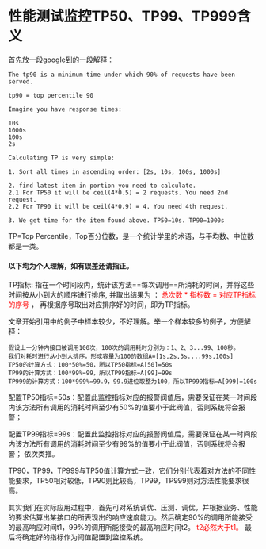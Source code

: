 # 性能测试监控TP50、TP99、TP999含义

首先放一段google到的一段解释：
>   
    The tp90 is a minimum time under which 90% of requests have been served.
    
    tp90 = top percentile 90
    
    Imagine you have response times:
    
    10s
    1000s
    100s
    2s
    
    Calculating TP is very simple:
    
    1. Sort all times in ascending order: [2s, 10s, 100s, 1000s]
    
    2. find latest item in portion you need to calculate.
    2.1 For TP50 it will be ceil(4*0.5) = 2 requests. You need 2nd request.
    2.2 For TP90 it will be ceil(4*0.9) = 4. You need 4th request.
    
    3. We get time for the item found above. TP50=10s. TP90=1000s

TP=Top Percentile，Top百分位数，是一个统计学里的术语，与平均数、中位数都是一类。  

#### 以下均为个人理解，如有误差还请指正。  

TP指标: 指在一个时间段内，统计该方法==每次调用==所消耗的时间，并将这些时间按从小到大的顺序进行排序, 并取出结果为 ： <font color='red'>总次数 * 指标数 = 对应TP指标的序号</font> ， 再根据序号取出对应排序好的时间，即为TP指标。  

文章开始引用中的例子中样本较少，不好理解。举一个样本较多的例子，方便解释：  
```
假设上一分钟内接口被调用100次，100次的调用耗时分别为：1、2、3...99、100秒。  
我们对耗时进行从小到大排序，形成容量为100的数组A=[1s,2s,3s....99s,100s]  
TP50的计算方式：100*50%=50，所以TP50指标=A[50]=50s
TP99的计算方式：100*99%=99，所以TP99指标=A[99]=99s
TP999的计算方式：100*999%=99.9，99.9进位取整为100，所以TP999指标=A[999]=100s  

```
配置TP50指标=50s：配置此监控指标对应的报警阀值后，需要保证在某一时间段内该方法所有调用的消耗时间至少有50%的值要小于此阀值，否则系统将会报警；  

配置TP99指标=99s：配置此监控指标对应的报警阀值后，需要保证在某一时间段内该方法所有调用的消耗时间至少有99%的值要小于此阀值，否则系统将会报警； 
依次类推。

TP90，TP99，TP999与TP50值计算方式一致，它们分别代表着对方法的不同性能要求，TP50相对较低，TP90则比较高，TP99，TP999则对方法性能要求很高。

其实我们在实际应用过程中，首先可对系统调优、压测、调优，并根据业务、性能的要求估算出某接口的所表现出的响应速度能力。然后确定90%的调用所能接受的最高响应时间t1，99%的调用所能接受的最高响应时间t2。 <font color='red'>t2必然大于t1。</font> 最后将确定好的指标作为阈值配置到监控系统。 





